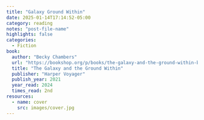 ```yaml
---
title: "Galaxy Ground Within"
date: 2025-01-14T17:14:52-05:00
category: reading
notes: "post-file-name"
highlights: false
categories:
  - Fiction
book:
  author: "Becky Chambers"
  url: "https://bookshop.org/p/books/the-galaxy-and-the-ground-within-becky-chambers/14728464?ean=9780062936042"
  title: "The Galaxy and the Ground Within"
  publisher: "Harper Voyager"
  publish_year: 2021
  year_read: 2024
  times_read: 2nd
resources:
  - name: cover
    src: images/cover.jpg
---
```


